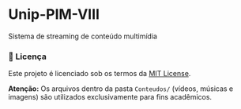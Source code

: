 # Unip-PIM-VIII
Sistema de streaming de conteúdo multimídia


### 📜 Licença

Este projeto é licenciado sob os termos da [MIT License](LICENSE).

**Atenção:** Os arquivos dentro da pasta `Conteudos/` (vídeos, músicas e imagens) são utilizados exclusivamente para fins acadêmicos.
